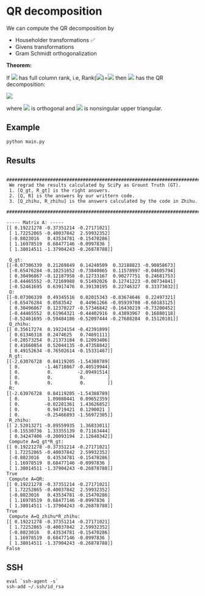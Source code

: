 # QR decomposition
We can compute the QR decomposition by 
* Householder transformations ✅
* Givens transformations
* Gram Schmidt orthogonalization 

**Theorem:**

If <img src="https://render.githubusercontent.com/render/math?math=A \in \mathbb{R}^{m \times n}"> has full column rank, i.e, Rank(<img src="https://render.githubusercontent.com/render/math?math=A">)=<img src="https://render.githubusercontent.com/render/math?math=n"> then <img src="https://render.githubusercontent.com/render/math?math=A"> has the QR decomposition:

<img src="https://render.githubusercontent.com/render/math?math=A = Q \begin{bmatrix}R \\0 \end{bmatrix} = Q_1 R">

where <img src="https://render.githubusercontent.com/render/math?math=Q=[Q_1, Q_2] \in \mathbb{R}^{m \times m}"> is orthogonal and <img src="https://render.githubusercontent.com/render/math?math=R \in \mathbb{R}^{n \times n}"> is nonsingular upper triangular.

## Example
```python
python main.py
```

## Results
```
 ###################################################################################### 
 We regrad the results calculated by SciPy as Grount Truth (GT). 
 1. [Q_gt, R_gt] is the right answers.  
 2. [Q, R] is the answers by our writtern code.  
 3. [Q_zhihu, R_zhihu] is the answers calculated by the code in Zhihu.  
 ######################################################################################  

----- Matrix A: ----- 
[[ 0.19221278 -0.37351214 -0.27171021]
 [ 1.72252865 -0.40037842  2.59932352]
 [-0.8023016   0.43534781 -0.15470286]
 [ 1.16978519  0.68477146 -0.0997836 ]
 [ 1.38014511 -1.37904243 -0.26878788]]

 Q_gt:  
[[-0.07306339  0.21269849  0.14240509  0.32188823 -0.90858673]
 [-0.65476284 -0.10251652 -0.73840865  0.11578997 -0.04605794]
 [ 0.30496867 -0.12187958 -0.12733167  0.90277751  0.24681753]
 [-0.44465552 -0.72169988  0.51492026  0.12741223 -0.00734841]
 [-0.52461695  0.63917476  0.39130195  0.22746327  0.33373032]]
 Q:  
[[-0.07306339  0.49345516  0.02015343 -0.83674646  0.22497321]
 [-0.65476284  0.0583542   0.44961266 -0.05939708 -0.60183125]
 [ 0.30496867  0.12370227 -0.57346842 -0.16430219 -0.73200452]
 [-0.44465552  0.61964321 -0.44402916  0.43893967  0.16880118]
 [-0.52461695 -0.59484186 -0.52097444 -0.27688284  0.15120101]]
 Q_zhihu:  
[[ 0.35617274  0.19224154 -0.42391899]
 [ 0.61346318  0.2474625   0.74691111]
 [-0.28573254  0.21373184  0.12093406]
 [ 0.41660854  0.52044135 -0.47358842]
 [ 0.49152634 -0.76502614 -0.15331487]]
 R_gt:  
[[-2.63076728  0.84119205 -1.54388789]
 [ 0.         -1.46710867 -0.40519944]
 [ 0.          0.         -2.09491514]
 [ 0.          0.          0.        ]
 [ 0.          0.          0.        ]]
 R:  
[[-2.63076728  0.84119205 -1.54388789]
 [ 0.          1.09080441  0.09652359]
 [ 0.         -0.02281361  1.43626852]
 [ 0.          0.94719421  0.1290021 ]
 [ 0.         -0.25466893 -1.56972305]]
 R_zhihu:  
[[ 2.52013271 -0.89559935  1.36833011]
 [-0.15530736  1.33355139  0.71163444]
 [ 0.34247406 -0.20093194  2.12640342]]
 Compute A=Q_gt*R_gt:  
[[ 0.19221278 -0.37351214 -0.27171021]
 [ 1.72252865 -0.40037842  2.59932352]
 [-0.8023016   0.43534781 -0.15470286]
 [ 1.16978519  0.68477146 -0.0997836 ]
 [ 1.38014511 -1.37904243 -0.26878788]]
True
 Compute A=QR:  
[[ 0.19221278 -0.37351214 -0.27171021]
 [ 1.72252865 -0.40037842  2.59932352]
 [-0.8023016   0.43534781 -0.15470286]
 [ 1.16978519  0.68477146 -0.0997836 ]
 [ 1.38014511 -1.37904243 -0.26878788]]
True
 Compute A=Q_zhihu*R_zhihu:  
[[ 0.19221278 -0.37351214 -0.27171021]
 [ 1.72252865 -0.40037842  2.59932352]
 [-0.8023016   0.43534781 -0.15470286]
 [ 1.16978519  0.68477146 -0.0997836 ]
 [ 1.38014511 -1.37904243 -0.26878788]]
False
```

## SSH
```
eval `ssh-agent -s`
ssh-add ~/.ssh/id_rsa
```
